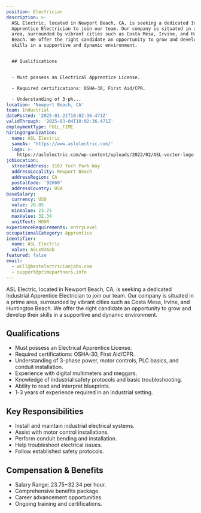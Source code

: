 ```yaml
---
position: Electrician
description: >-
  ASL Electric, located in Newport Beach, CA, is seeking a dedicated Industrial
  Apprentice Electrician to join our team. Our company is situated in a prime
  area, surrounded by vibrant cities such as Costa Mesa, Irvine, and Huntington
  Beach. We offer the right candidate an opportunity to grow and develop their
  skills in a supportive and dynamic environment.


  ## Qualifications


  - Must possess an Electrical Apprentice License.

  - Required certifications: OSHA-30, First Aid/CPR.

  - Understanding of 3-ph...
location: 'Newport Beach, CA'
team: Industrial
datePosted: '2025-01-21T10:02:36.471Z'
validThrough: '2025-03-04T10:02:36.471Z'
employmentType: FULL_TIME
hiringOrganization:
  name: ASL Electric
  sameAs: 'https://www.aslelectric.com/'
  logo: >-
    https://aslelectric.com/wp-content/uploads/2022/02/ASL-vector-logo-1.png.webp
jobLocation:
  streetAddress: 3163 Tech Park Way
  addressLocality: Newport Beach
  addressRegion: CA
  postalCode: '92660'
  addressCountry: USA
baseSalary:
  currency: USD
  value: 28.05
  minValue: 23.75
  maxValue: 32.34
  unitText: HOUR
experienceRequirements: entryLevel
occupationalCategory: Apprentice
identifier:
  name: ASL Electric
  value: ASLx936ob
featured: false
email:
  - will@bestelectricianjobs.com
  - support@primepartners.info
---
```




ASL Electric, located in Newport Beach, CA, is seeking a dedicated Industrial Apprentice Electrician to join our team. Our company is situated in a prime area, surrounded by vibrant cities such as Costa Mesa, Irvine, and Huntington Beach. We offer the right candidate an opportunity to grow and develop their skills in a supportive and dynamic environment.

## Qualifications

- Must possess an Electrical Apprentice License.
- Required certifications: OSHA-30, First Aid/CPR.
- Understanding of 3-phase power, motor controls, PLC basics, and conduit installation.
- Experience with digital multimeters and meggars.
- Knowledge of industrial safety protocols and basic troubleshooting.
- Ability to read and interpret blueprints.
- 1-3 years of experience required in an industrial setting.

## Key Responsibilities

- Install and maintain industrial electrical systems.
- Assist with motor control installations.
- Perform conduit bending and installation.
- Help troubleshoot electrical issues.
- Follow established safety protocols.

## Compensation & Benefits

- Salary Range: $23.75-$32.34 per hour.
- Comprehensive benefits package.
- Career advancement opportunities.
- Ongoing training and certifications.
